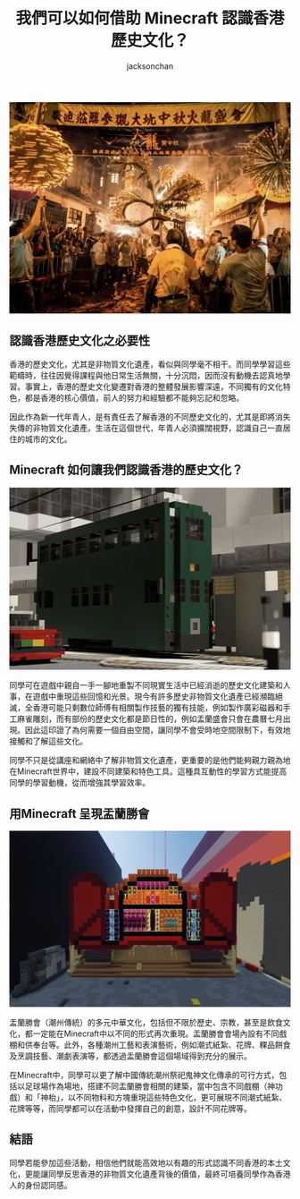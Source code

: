 ﻿---
title: "我們可以如何借助 Minecraft 認識香港歷史文化？"
publishDate: 2022-07-27
description: "探討如何利用Minecraft作為教育平台，讓學生通過虛擬建造和探索來學習香港的歷史文化，包括傳統建築、節慶活動和歷史事件的重現。"
featuredImage: "../../assets/images/news/2022-07-27-我們可以如何借助minecraft認識香港歷史文化/image1.png"
SEOImage: "../../assets/images/news/2022-07-27-我們可以如何借助minecraft認識香港歷史文化/image1.png"
category: "文章"
tags: []
author: "jacksonchan"
---

![](../../assets/images/news/2022-07-27-我們可以如何借助minecraft認識香港歷史文化/image1.png)

## 認識香港歷史文化之必要性

香港的歷史文化，尤其是非物質文化遺產，看似與同學毫不相干。而同學學習這些範疇時，往往因覺得課程與他日常生活無關，十分沉悶，因而沒有動機去認真地學習。事實上，香港的歷史文化變遷對香港的整體發展影響深遠，不同獨有的文化特色，都是香港的核心價值，前人的努力和經驗都不能夠忘記和忽略。

因此作為新一代年青人，是有責任去了解香港的不同歷史文化的，尤其是即將消失失傳的非物質文化遺產。生活在這個世代，年青人必須擴闊視野，認識自己一直居住的城市的文化。

## Minecraft 如何讓我們認識香港的歷史文化？

![](../../assets/images/news/2022-07-27-我們可以如何借助minecraft認識香港歷史文化/fe23e0df604c5527c745fc21aa084aad.png)

同學可在遊戲中親自一手一腳地重製不同現實生活中已經消逝的歷史文化建築和人事，在遊戲中重現這些回憶和光景。現今有許多歷史非物質文化遺產已經瀕臨絕滅，全香港可能只剩數位師傅有相關製作技藝的獨有技能，例如製作廣彩磁器和手工麻雀雕刻，而有部份的歷史文化都是節日性的，例如盂蘭盛會只會在農曆七月出現。因此這印證了為何需要一個自由空間，讓同學不會受時地空間限制下，有效地接觸和了解這些文化。

同學不只是從講座和網絡中了解非物質文化遺產，更重要的是他們能夠親力親為地在Minecraft世界中，建設不同建築和特色工具。這種具互動性的學習方式能提高同學的學習動機，從而增強其學習效率。

## 用Minecraft 呈現盂蘭勝會

![](../../assets/images/news/2022-07-27-我們可以如何借助minecraft認識香港歷史文化/6b59ac93287d2d65721c19d8d6c08af8-1024x640.png)

盂蘭勝會（潮州傳統）的多元中華文化，包括但不限於歷史、宗教，甚至是飲食文化，都一定能在Minecraft中以不同的形式再次重現。盂蘭勝會會場內設有不同戲棚和供奉台等。此外，各種潮州工藝和表演藝術，例如潮式紙紮、花牌、粿品餅食及烹調技藝、潮劇表演等，都透過盂蘭勝會這個場域得到充分的展示。

在Minecraft中，同學可以更了解中國傳統潮州祭祀鬼神文化傳承的可行方式，包括以足球場作為場地，搭建不同盂蘭勝會相關的建築，當中包含不同戲棚（神功戲）和「神枱」，以不同物料和方塊重現這些特色文化，更可展現不同潮式紙紮、花牌等等，而同學都可以在活動中發揮自己的創意，設計不同花牌等。

## 結語

同學若能參加這些活動，相信他們就能高效地以有趣的形式認識不同香港的本土文化，更能讓同學反思香港的非物質文化遺產背後的價值，最終可培養同學作為香港人的身份認同感。
